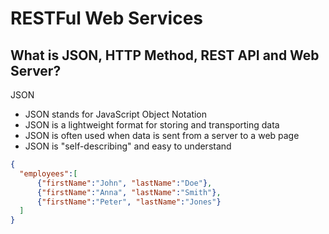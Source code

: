# RESTFul Web Services

## What is JSON, HTTP Method, REST API and Web Server?

JSON
- JSON stands for JavaScript Object Notation
- JSON is a lightweight format for storing and transporting data
- JSON is often used when data is sent from a server to a web page
- JSON is "self-describing" and easy to understand

```json
{
  "employees":[
      {"firstName":"John", "lastName":"Doe"},
      {"firstName":"Anna", "lastName":"Smith"},
      {"firstName":"Peter", "lastName":"Jones"}
  ]
}
```
